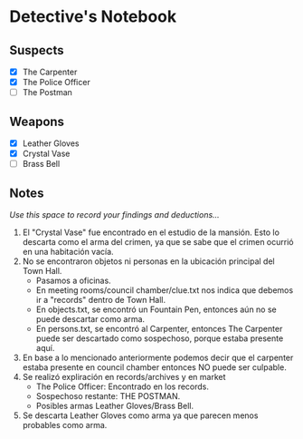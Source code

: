 # Detective's Notebook

## Suspects
- [X] The Carpenter
- [X] The Police Officer
- [ ] The Postman

## Weapons
- [X] Leather Gloves
- [X] Crystal Vase
- [ ] Brass Bell

## Notes

*Use this space to record your findings and deductions...*

1. El "Crystal Vase" fue encontrado en el estudio de la mansión. Esto lo descarta como el arma del crimen, ya que se sabe que el crimen ocurrió en una habitación vacía.
2. No se encontraron objetos ni personas en la ubicación principal del Town Hall.
	* Pasamos a oficinas.
	* En meeting rooms/council chamber/clue.txt nos indica que debemos ir a "records" dentro de  Town Hall.
	* En objects.txt, se encontró un Fountain Pen, entonces aún no se puede descartar como arma.
	* En persons.txt, se encontró al Carpenter, entonces The Carpenter puede ser descartado como sospechoso, porque estaba presente aquí.
3. En base a lo mencionado anteriormente podemos decir que el carpenter estaba presente en council chamber entonces NO puede ser culpable.
4. Se realizó expliración en records/archives y en market
	* The Police Officer: Encontrado en los records.
	* Sospechoso restante: THE POSTMAN.
	* Posibles armas Leather Gloves/Brass Bell.
5. Se descarta Leather Gloves como arma ya que parecen menos probables como arma.
